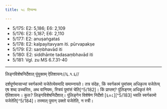```yaml
---
title: ५८ टिप्पन्यः

---
```

- 5/175: E2: 5,186; E6: 2,109
- 5/176: E2: 5,187; E6: 2,110
- 5/177: E2: anuṣaṅgataś
- 5/178: E2: kalpayitavyam iti. pūrvapakṣe
- 5/179: E2: saṃbhavād iti
- 5/180: E2: siddhānte tadasaṃbhavād iti
- 5/181: Vgl. zu MS 6.7.31-40

____________________________________________


लिङ्गविशेषनिर्देशात् पुंयुक्तम् ऐतिशायनः//६.१.६//

दर्शपूर्णमासाभ्यां स्वर्गकामो यजेतेत्येवमादि समाम्नायते। तत्र संदेहः, किं स्वर्गकामं पुमांसम् अधिकृत्य यजेतेत्य् एष शब्द उच्चरितः, अथ वानियमः, स्त्रियं पुमांसं चेति[^5/182]। किं प्राप्तम्? पुंलिङ्गम् अधिकृतं मेने ऐतिशायनः। कुतः? लिङ्गविशेषनिर्देशात्। पुंलिङ्गेन विशेषेण निर्देशो [६०८][^5/183] भवति स्वर्गकामो यजेतेति[^5/184]। तस्मात् पुमान् उक्तो यजेतेति, न स्त्री।
